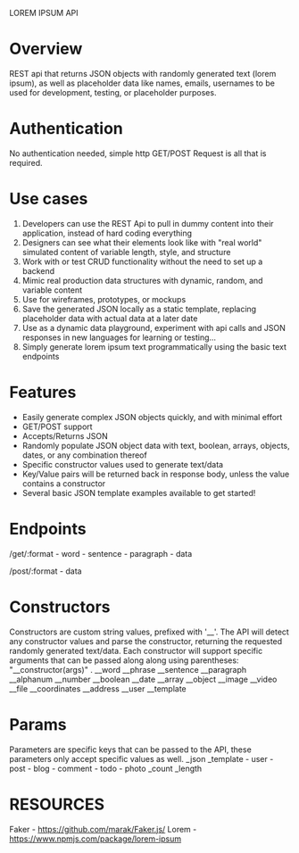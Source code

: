 LOREM IPSUM API

# Overview
REST api that returns JSON objects with randomly generated text (lorem ipsum), as well as placeholder data like names, emails, usernames to be used for development, testing, or placeholder purposes.

# Authentication
No authentication needed, simple http GET/POST Request is all that is required.

# Use cases
1) Developers can use the REST Api to pull in dummy content into their application, instead of hard coding everything
2) Designers can see what their elements look like with "real world" simulated content of variable length, style, and structure
3) Work with or test CRUD functionality without the need to set up a backend
3) Mimic real production data structures with dynamic, random, and variable content
3) Use for wireframes, prototypes, or mockups
4) Save the generated JSON locally as a static template, replacing placeholder data with actual data at a later date
5) Use as a dynamic data playground, experiment with api calls and JSON responses in new languages for learning or testing...
6) Simply generate lorem ipsum text programmatically using the basic text endpoints

# Features
- Easily generate complex JSON objects quickly, and with minimal effort
- GET/POST support
- Accepts/Returns JSON
- Randomly populate JSON object data with text, boolean, arrays, objects, dates, or any combination thereof
- Specific constructor values used to generate text/data
- Key/Value pairs will be returned back in response body, unless the value contains a constructor
- Several basic JSON template examples available to get started!

# Endpoints
/get/:format
    - word
    - sentence
    - paragraph
    - data

/post/:format
    - data

# Constructors
Constructors are custom string values, prefixed with '__'. The API will detect any constructor values and parse the constructor, returning the requested randomly generated text/data. Each constructor will support specific arguments that can be passed along along using parentheses: "__constructor(args)" .
__word
__phrase
__sentence
__paragraph
__alphanum
__number
__boolean
__date
__array
__object
__image
__video
__file
__coordinates
__address
__user
__template

# Params
Parameters are specific keys that can be passed to the API, these parameters only accept specific values as well.
_json
_template
    - user
    - post
    - blog
    - comment
    - todo
    - photo
_count
_length


# RESOURCES
Faker - https://github.com/marak/Faker.js/
Lorem - https://www.npmjs.com/package/lorem-ipsum
